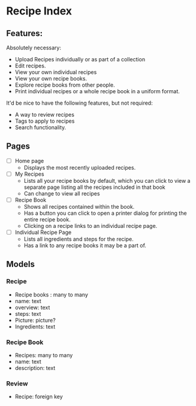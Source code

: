 # Recipe Index
## Features:
Absolutely necessary:
- Upload Recipes individually or as part of a collection
- Edit recipes. 
- View your own individual recipes
- View your own recipe books.
- Explore recipe books from other people.
- Print individual recipes or a whole recipe book in a uniform format.

It'd be nice to have the following features, but not required:
- A way to review recipes
- Tags to apply to recipes
- Search functionality.

## Pages
- [ ] Home page
    - Displays the most recently uploaded recipes.
- [ ] My Recipes
    - Lists all your recipe books by default, which you can click to view a separate page listing all the recipes included in that book
    - Can change to view all recipes
- [ ] Recipe Book
    - Shows all recipes contained within the book.
    - Has a button you can click to open a printer dialog for printing the entire recipe book.
    - Clicking on a recipe links to an individual recipe page.
- [ ] Individual Recipe Page
    - Lists all ingredients and steps for the recipe.
    - Has a link to any recipe books it may be a part of.

## Models
### Recipe
- Recipe books :    many to many
- name:             text
- overview:         text
- steps:            text
- Picture:          picture?
- Ingredients:      text
### Recipe Book
- Recipes:          many to many
- name:             text
- description:      text
### Review
- Recipe:           foreign key